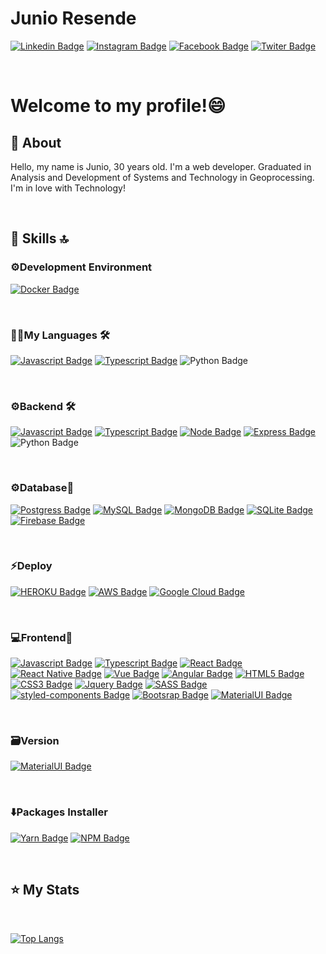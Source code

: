 # Junio Resende

<!--
**JunioResende/JunioResende** is a ✨ _special_ ✨ repository because its `README.md` (this file) appears on your GitHub profile.

Here are some ideas to get you started:

- 🔭 I’m currently working on ...
- 🌱 I’m currently learning ...
- 👯 I’m looking to collaborate on ...
- 🤔 I’m looking for help with ...
- 💬 Ask me about ...
- 📫 How to reach me: ...
- 😄 Pronouns: ...
- ⚡ Fun fact: ...
-->
[![Linkedin Badge](https://img.shields.io/badge/LinkedIn-0077B5?style=for-the-badge&logo=linkedin&logoColor=white&link=https://www.linkedin.com/in/junioresende29/)](https://www.linkedin.com/in/junioresende29/)
[![Instagram Badge](https://img.shields.io/badge/Instagram-E4405F?style=for-the-badge&logo=instagram&logoColor=white&link=https://www.instagram.com/junio.res3nde/)](https://www.instagram.com/junio.res3nde/)
[![Facebook Badge](https://img.shields.io/badge/Facebook-1877F2?style=for-the-badge&logo=facebook&logoColor=white&link=https://www.facebook.com/junio.resende.754/)](https://www.facebook.com/junio.resende.754/)
[![Twiter Badge](https://img.shields.io/badge/Twitter-1DA1F2?style=for-the-badge&logo=twitter&logoColor=white&link=https://twitter.com/JunioResende3)](https://twitter.com/JunioResende3)

<br>



# Welcome to my profile!😄



## 📖 About


Hello, my name is Junio, 30 years old. I'm a web developer. Graduated in Analysis and Development of Systems and Technology in Geoprocessing. I'm in love with Technology!

<br>

## 🚀 Skills 🔝

### ⚙️Development Environment

[![Docker Badge](https://img.shields.io/badge/Docker-2CA5E0?style=for-the-badge&logo=docker&logoColor=white&link=https://www.docker.com/)](https://www.docker.com/)

<br>

### 👩‍💻My Languages 🛠

[![Javascript Badge](https://img.shields.io/badge/JavaScript-F7DF1E?style=for-the-badge&logo=javascript&logoColor=black&link=https://www.javascript.com/)](https://www.javascript.com/)
[![Typescript Badge](https://img.shields.io/badge/TypeScript-007ACC?style=for-the-badge&logo=typescript&logoColor=white&link=https://www.typescriptlang.org/)](https://www.typescriptlang.org/)
![Python Badge](	https://img.shields.io/badge/Python-3776AB?style=for-the-badge&logo=python&logoColor=white)

<br>

### ⚙️Backend 🛠

[![Javascript Badge](https://img.shields.io/badge/JavaScript-F7DF1E?style=for-the-badge&logo=javascript&logoColor=black&link=https://www.javascript.com/)](https://www.javascript.com/)
[![Typescript Badge](https://img.shields.io/badge/TypeScript-007ACC?style=for-the-badge&logo=typescript&logoColor=white&link=https://www.typescriptlang.org/)](https://www.typescriptlang.org/)
[![Node Badge](https://img.shields.io/badge/Node.js-43853D?style=for-the-badge&logo=node.js&logoColor=white&link=https://nodejs.org/en/)](https://nodejs.org/en/)
[![Express Badge](https://img.shields.io/badge/Express.js-000000?style=for-the-badge&logo=express&logoColor=white&link=https://expressjs.com/pt-br/)](https://expressjs.com/pt-br/)
![Python Badge](	https://img.shields.io/badge/Python-3776AB?style=for-the-badge&logo=python&logoColor=white)

<br>

### ⚙️Database🏦

[![Postgress Badge](https://img.shields.io/badge/PostgreSQL-316192?style=for-the-badge&logo=postgresql&logoColor=white&link=https://www.postgresql.org/)](https://www.postgresql.org/)
[![MySQL Badge](https://img.shields.io/badge/MySQL-00000F?style=for-the-badge&logo=mysql&logoColor=white&link=https://www.mysql.com/)](https://www.mysql.com/)
[![MongoDB Badge](https://img.shields.io/badge/MongoDB-4EA94B?style=for-the-badge&logo=mongodb&logoColor=white&link=https://www.mongodb.com/)](https://www.mongodb.com/)
[![SQLite Badge](https://img.shields.io/badge/SQLite-07405E?style=for-the-badge&logo=sqlite&logoColor=white&link=https://www.sqlite.org/index.html)](https://www.sqlite.org/index.html)
[![Firebase Badge](https://img.shields.io/badge/firebase-ffca28?style=for-the-badge&logo=firebase&logoColor=white&link=https://firebase.google.com/?hl=pt-br)](https://firebase.google.com/?hl=pt-br)

<br>

### ⚡️Deploy

[![HEROKU Badge](https://img.shields.io/badge/Heroku-430098?style=for-the-badge&logo=heroku&logoColor=white&link=https://www.heroku.com/)](https://www.heroku.com/)
[![AWS Badge](https://img.shields.io/badge/Amazon_AWS-232F3E?style=for-the-badge&logo=amazon-aws&logoColor=white&link=https://aws.amazon.com/pt/)](https://aws.amazon.com/pt/)
[![Google Cloud Badge](https://img.shields.io/badge/Google_Cloud-4285F4?style=for-the-badge&logo=google-cloud&logoColor=white&link=https://cloud.google.com/)](https://cloud.google.com/)

<br>


### 💻Frontend📱

[![Javascript Badge](https://img.shields.io/badge/JavaScript-F7DF1E?style=for-the-badge&logo=javascript&logoColor=black&link=https://www.javascript.com/)](https://www.javascript.com/)
[![Typescript Badge](https://img.shields.io/badge/TypeScript-007ACC?style=for-the-badge&logo=typescript&logoColor=white&link=https://www.typescriptlang.org/)](https://www.typescriptlang.org/)
[![React Badge](https://img.shields.io/badge/React-20232A?style=for-the-badge&logo=react&logoColor=61DAFB&link=https://pt-br.reactjs.org/)](https://pt-br.reactjs.org/)
[![React Native Badge](https://img.shields.io/badge/React_Native-20232A?style=for-the-badge&logo=react&logoColor=61DAFB&link=https://reactnative.dev/)](https://reactnative.dev/)
[![Vue Badge](https://img.shields.io/badge/Vue.js-35495E?style=for-the-badge&logo=vue.js&logoColor=4FC08D&link=https://vuejs.org/)](https://vuejs.org/)
[![Angular Badge](https://img.shields.io/badge/Angular-DD0031?style=for-the-badge&logo=angular&logoColor=white&link=https://angular.io/)](https://angular.io/)
[![HTML5 Badge](https://img.shields.io/badge/HTML5-E34F26?style=for-the-badge&logo=html5&logoColor=white&link=https://www.w3schools.com/html/)](https://www.w3schools.com/html/)
[![CSS3 Badge](https://img.shields.io/badge/CSS3-1572B6?style=for-the-badge&logo=css3&logoColor=white&link=https://www.w3schools.com/css/)](https://www.w3schools.com/css/)
[![Jquery Badge](https://img.shields.io/badge/jQuery-0769AD?style=for-the-badge&logo=jquery&logoColor=white&link=https://jquery.com/)](https://jquery.com/)
[![SASS Badge](https://img.shields.io/badge/Sass-CC6699?style=for-the-badge&logo=sass&logoColor=white&link=https://sass-lang.com/)](https://sass-lang.com/)
[![styled-components Badge](https://img.shields.io/badge/styled--components-DB7093?style=for-the-badge&logo=styled-components&logoColor=white&link=https://styled-components.com/)](https://styled-components.com/)
[![Bootsrap Badge](https://img.shields.io/badge/Bootstrap-563D7C?style=for-the-badge&logo=bootstrap&logoColor=white&link=https://getbootstrap.com/)](https://getbootstrap.com/)
[![MaterialUI Badge](https://img.shields.io/badge/Material--UI-0081CB?style=for-the-badge&logo=material-ui&logoColor=white&link=https://material-ui.com/pt/)](https://material-ui.com/pt/)

<br>

### 🗃Version

[![MaterialUI Badge](https://img.shields.io/badge/Git-F05032?style=for-the-badge&logo=git&logoColor=white&link=https://git-scm.com/)](https://git-scm.com/)

<br>

### ⬇️Packages Installer
[![Yarn Badge](https://img.shields.io/badge/Yarn-2C8EBB?style=for-the-badge&logo=yarn&logoColor=white&link=https://yarnpkg.com/)](https://yarnpkg.com/)
[![NPM Badge](https://img.shields.io/badge/npm-CB3837?style=for-the-badge&logo=npm&logoColor=white&link=https://www.npmjs.com/)](https://www.npmjs.com/)


<br>

## ⭐️ My Stats
<br>

[![Top Langs](https://github-readme-stats.vercel.app/api/top-langs/?username=JunioResende&layout=compact)](https://github.com/JunioResende/github-readme-stats)


